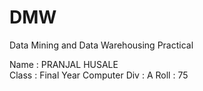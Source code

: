 # DMW
Data Mining and Data Warehousing Practical

Name  : PRANJAL HUSALE<br>
Class : Final Year Computer
Div   : A
Roll  : 75
